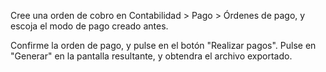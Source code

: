 Cree una orden de cobro en Contabilidad \> Pago \> Órdenes de pago, y
escoja el modo de pago creado antes.

Confirme la orden de pago, y pulse en el botón "Realizar pagos". Pulse
en "Generar" en la pantalla resultante, y obtendra el archivo exportado.
